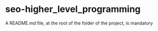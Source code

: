 # seo-higher_level_programming
A README.md file, at the root of the folder of the project, is mandatory
